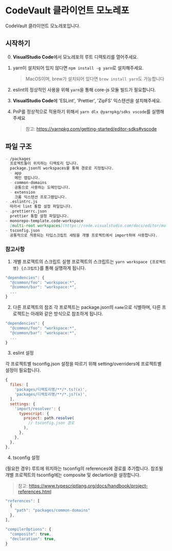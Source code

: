 # CodeVault 클라이언트 모노레포

CodeVault 클라이언트 모노레포입니다.

## 시작하기

0. **VisualStudio Code**에서 모노레포의 루트 디렉토리를 열어주세요.

1. yarn이 설치되어 있지 않다면 `npm install -g yarn`로 설치해주세요.

   > MacOS이며, brew가 설치되어 있다면 `brew install yarn`도 가능합니다

2. eslint의 정상적인 사용을 위해 `yarn`을 통해 core-js 모듈 빌드가 필요합니다.

3. **VisualStudio Code**에 'ESLint', 'Prettier', 'ZipFS' 익스텐션을 설치해주세요.

4. PnP를 정상적으로 적용하기 위해서 `yarn dlx @yarnpkg/sdks vscode`를 실행해주세요
   > 참고: <https://yarnpkg.com/getting-started/editor-sdks#vscode>

## 파일 구조

```markdown
- /packages
  프로젝트들이 위치하는 디렉토리 입니다.
  package.json의 workspaces를 통해 경로로 지정됩니다.
  - app
    메인 앱입니다.
  - common-domains
    공통으로 사용하는 도메인입니다.
  - extension
    크롬 익스텐션 프로그램입니다.
- .eslintrc.js
  따라서 lint 통합 설정 파일입니다.
- .prettierrc.json
  prettier 통합 설정 파일입니다.
- monorepo-template.code-workspace
  [multi-root workspaces](https://code.visualstudio.com/docs/editor/multi-root-workspaces)를 위한 파일입니다.
- tsconfig.json
  공통적으로 적용되는 타입스크립트 세팅을 개별 프로젝트에서 import하여 사용합니다.
```

### 참고사항

1. 개별 프로젝트의 스크립트 실행
   프로젝트의 스크립트는 `yarn workspace {프로젝트명} {스크립트}`를 통해 실행하게 됩니다.

```js
"dependencies": {
  "@common/foo": "workspace:*",
  "@common/bar": "workspace:*",
  ...
}
```

2. 다른 프로젝트의 참조
   각 프로젝트는 package.json의 `name`으로 식별하며, 다른 프로젝트는 아래와 같은 방식으로 참조하게 됩니다.

```js
"dependencies": {
  "@common/foo": "workspace:*",
  "@common/bar": "workspace:*",
  ...
}
```

3. eslint 설정

각 프로젝트별 tsconfig.json 설정을 따르기 위해 setting/overriders에 프로젝트별 설정이 필요합니다.

```js
{
  files: [
    'packages/디렉토리명/**/*.ts?(x)',
    'packages/디렉토리명/**/*.js?(x)',
  ],
  settings: {
    'import/resolver': {
      typescript: {
        project: path.resolve(
          // tsconfig.json 경로
        ),
      },
    },
  },
},
```

4. tsconfig 설정

(필요한 경우) 루트에 위치하는 tsconfig의 references에 경로를 추가합니다.
참조될 개별 프로젝트의 tsconfig에는 composite 및 declartion을 설정합니다.

> 참고: <https://www.typescriptlang.org/docs/handbook/project-references.html>

```js
"references": [
  {
    "path": "packages/common-domains"
  },
],
```

```js
"compilerOptions": {
  "composite": true,
  "declaration": true,
}
```
